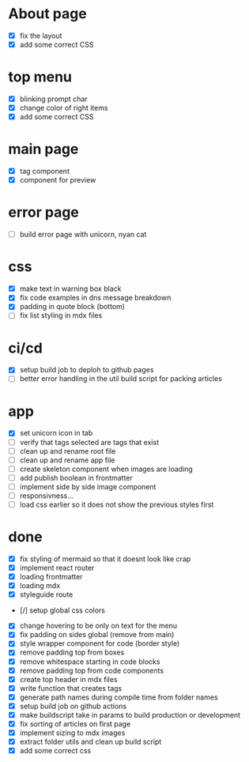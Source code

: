 # About page
- [x] fix the layout
- [x] add some correct CSS

# top menu
- [x] blinking prompt char
- [x] change color of right items
- [x] add some correct CSS

# main page
- [x] tag component
- [x] component for preview

# error page
- [ ] build error page with unicorn, nyan cat

# css
- [x] make text in warning box black
- [x] fix code examples in dns message breakdown
- [x] padding in quote block (bottom)
- [ ] fix list styling in mdx files

# ci/cd
- [x] setup build job to deploh to github pages
- [ ] better error handling in the util build script for packing articles

# app
- [x] set unicorn icon in tab
- [ ] verify that tags selected are tags that exist
- [ ] clean up and rename root file
- [ ] clean up and rename app file
- [ ] create skeleton component when images are loading
- [ ] add publish boolean in frontmatter
- [ ] implement side by side image component
- [ ] responsivness...
- [ ] load css earlier so it does not show the previous styles first

# done
- [x] fix styling of mermaid so that it doesnt look like crap
- [x] implement react router
- [x] loading frontmatter
- [x] loading mdx
- [x] styleguide route
- [/] setup global css colors
- [x] change hovering to be only on text for the menu
- [x] fix padding on sides global (remove from main)
- [x] style wrapper component for code (border style)
- [x] remove padding top from boxes
- [x] remove whitespace starting in code blocks
- [x] remove padding top from code components
- [x] create top header in mdx files
- [x] write function that creates tags
- [x] generate path names during compile time from folder names
- [x] setup build job on github actions
- [x] make buildscript take in params to build production or development
- [x] fix sorting of articles on first page
- [x] implement sizing to mdx images
- [x] extract folder utils and clean up build script
- [x] add some correct css